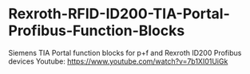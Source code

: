 # Rexroth-RFID-ID200-TIA-Portal-Profibus-Function-Blocks
Siemens TIA Portal function blocks for p+f and Rexroth ID200 Profibus devices
Youtube: https://www.youtube.com/watch?v=7b1XI01UiGk
